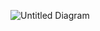 
![Untitled Diagram](https://user-images.githubusercontent.com/77517397/121791092-d324ee80-cbee-11eb-884f-ee3468c743c4.png)
